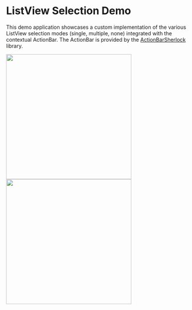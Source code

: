 # ListView Selection Demo
This demo application showcases a custom implementation of the various ListView selection modes (single, multiple, none) integrated with the contextual ActionBar. The ActionBar is provided by the [ActionBarSherlock](https://github.com/JakeWharton/ActionBarSherlock) library.

<img src="http://i49.tinypic.com/jtmdsw.png" width="340"/> <img src="http://i48.tinypic.com/15drmf.png" width="340"/>
